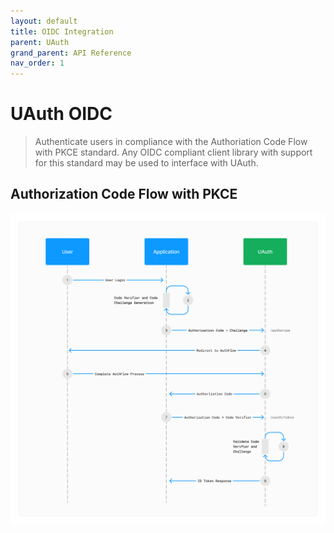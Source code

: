 ```yaml
---
layout: default
title: OIDC Integration
parent: UAuth
grand_parent: API Reference
nav_order: 1
---
```


<h1 id="-uauth">UAuth OIDC</h1>

> Authenticate users in compliance with the Authoriation Code Flow with PKCE standard. Any OIDC compliant client library with support for this standard may be used to interface with UAuth.

## Authorization Code Flow with PKCE

![alt text](../../../assets/images/OIDC_AuthorizationCodeFlowPKCE.png "OIDC - Authorization Code Flow with PKCE")